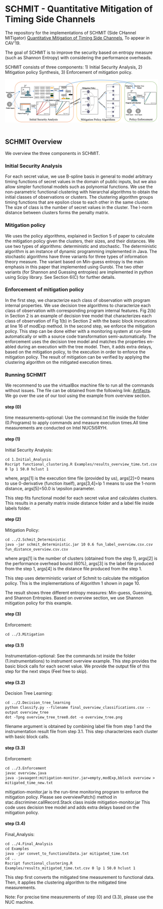 # SCHMIT - Quantitative Mitigation of Timing Side Channels
The repository for the implementations of SCHMIT (Side CHannel MITigator) [Quantitative Mitigation of Timing Side Channels](https://arxiv.org/abs/1906.08957), To appear in CAV'19.

The goal of SCHMIT is to improve the security based on entropy measure (such as Shannon Entropy) with considering the performance overheads.

SCHMIT consists of three components: 1) Initial Security Analysis, 2) Mitigation policy Synthesis, 3) Enforcement of mitigation policy.

<center><img src="Schmit.png"></center>
<br>

## SCHMIT Overview
We overview the three components in SCHMIT.

###  Initial Security Analysis
For each secret value, we use B-spline basis in general to model arbitrary timing functions of secret values in the domain of public inputs, but we also allow simpler functional models such as polynomial functions. We use the non-parametric functional clustering with hierarchal algorithms to obtain the initial classes of observations or clusters. The clustering algorithm groups timing functions that are epsilon close to each other in the same cluster. The size of class is the number of secret values in the cluster. The l-norm distance between clusters forms the penalty matrix.

### Mitigation policy
We uses the policy algorithms, explained in Section 5 of paper to calculate the mitigation policy given the clusters, their sizes, and their distances. We use two types of algorithms: deterministic and stochastic. The deterministic algorithm is an instance of dynamic programming implemented in Java. The stochastic algorithms have three variants for three types of information theory measure. The variant based on Min-guess entropy is the main emphasis in this paper that implemented using Gurobi. The two other variants (for Shannon and Guessing entropies) are implemented in python using Scipy library. See Section 6(C) for further details.

### Enforcement of mitigation policy
In the first step, we characterize each class of observation with program internal properties. We use decision tree algorithms to characterize each class of observation with corresponding program internal features. Fig 2(b) in Section 2 is an example of decision tree model that characterizes each class of observation of Fig 1(b) in Section 2 with the basic block invocations at line 16 of modExp method. In the second step, we enforce the mitigation policy. This step can be done either with a monitoring system at run-time automatically or with a source code transformation semi-automatically. The enforcement uses the decision tree model and matches the properties en- abled during an execution with the tree model. Then, it adds extra delays, based on the mitigation policy, to the execution in order to enforce the mitigation policy. The result of mitigation can be verified by applying the clustering algorithm on the mitigated execution times.

### Running SCHMIT
We recommend to use the virtualBox machine file to run all the commands without issues.
The file can be obtained from the following link: [Artifacts](https://tinyurl.com/CAV19-193).
We go over the use of our tool using the example from overview section.

#### step (0)
time measurements-optional:
Use the command.txt file inside the folder (0.Programs) to apply commands and measure execution times.All time measurements are conducted on Intel NUC5i5RYH.

#### step (1) 
Initial Security Analysis:
```
cd 1.Initial_Analysis
Rscript functional_clustering.R Examples/results_overview_time.txt.csv 0 lp 1 50.0 hclust 1
```
where, args[1] is the execution time file (provided by us), args[2]=0 means to use 0-derivative (function itself), args[3,4]=lp 1 means to use the 1-norm distance, args[5]=50.0 is \epsilon parameter.

This step fits functional model for each secret value and calculates clusters. This results in a penalty matrix inside distance folder and a label file inside labels folder.

#### step (2)
Mitigation Policy:
```
cd ../2.Schmit_Deterministic
java -jar schmit_deterministic.jar 10 0.6 fun_label_overview.csv.csv fun_distance_overview.csv.csv
```
where args[1] is the number of clusters (obtained from the step 1), args[2] is the performance overhead bound (60\%), args[3] is the label file produced from the step 1, args[4] is the distance file produced from the step 1.

This step uses deterministic variant of Schmit to calculate the mitigation policy. This is the implementations of Algorithm 1 shown in page 10.

The result shows three different entropy measures: Min-guess, Guessing, and Shannon Entropies. Based on overview section, we use Shannon mitigation policy for this example.

#### step (3)
Enforcement:
```
cd ../3.Mitigation
```
#### step (3.1)
Instrumentation-optional:
See the commands.txt inside the folder (1.instrumentations) to instrument overview example. 
This step provides the basic block calls for each secret value. We provide the output file of this step for the next steps (Feel free to skip).

#### step (3.2)
Decision Tree Learning:
```
cd ../2.Decision_tree_learning
python Classify.py --filename final_overview_classifications.csv --output overview_tree
dot -Tpng overview_tree_tree0.dot -o overview_tree.png
```
filename argument is obtained by combining label file from step 1 and the instrumentation result file from step 3.1. This step characterizes each cluster with basic block calls.

#### step (3.3) 
Enforcement:
```
cd ../3.Enforcement
javac overview.java
java -javaagent:mitigation-monitor.jar=empty,modExp,bblock overview > mitigated_time_new.txt
```
mitigation-monitor.jar is the run-time monitoring program to enforce the mitigation policy. Please see overviewPatch() method in stac.discriminer.callRecord.Stack class inside mitigation-monitor.jar
This code uses decision tree model and adds extra delays based on the mitigation policy.

#### step (3.4)
Final_Analysis:
```
cd ../4.Final_Analysis
cd Examples
java -jar convet_to_functionalData.jar mitigated_time.txt
cd ..
Rscript functional_clustering.R Examples/results_mitigated_time.txt.csv 0 lp 1 50.0 hclust 1
```
This step first converts the mitigated time measurement to functional data. Then, it applies the clustering algorithm to the mitigated time measurements.

Note: For precise time measurements of step (0) and (3.3), please use the NUC machine.